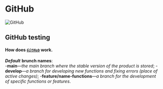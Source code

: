 # GitHub

![GitHub](https://visualmodo.com/wp-content/uploads/2018/04/Using-GitHub-To-Improve-Workflow-3.jpg)

## GitHub testing

#### How does *<code>[GitHub](https://github.com/)</code>* work.

***<strong>Default</strong>*** **brunch names**:
<br>
-**main**—*the main branch where the stable version of the product is stored*;
-**develop**—*a branch for developing new functions and fixing errors (place of active changes)*;
-**feature/name-functions**—*a branch for the development of specific functions or features*.

